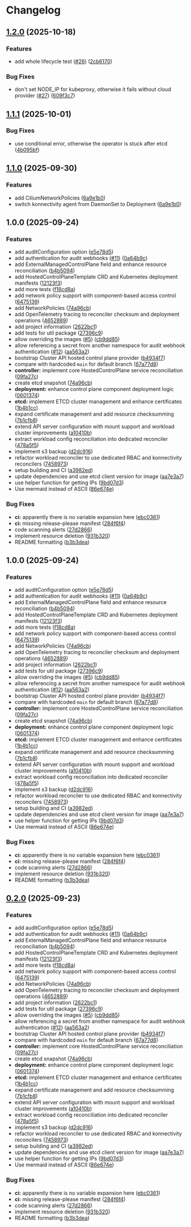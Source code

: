 # Changelog

## [1.2.0](https://github.com/teutonet/cluster-api-provider-hosted-control-plane/compare/v1.1.1...v1.2.0) (2025-10-18)


### Features

* add whole lifecycle test ([#26](https://github.com/teutonet/cluster-api-provider-hosted-control-plane/issues/26)) ([2cb6170](https://github.com/teutonet/cluster-api-provider-hosted-control-plane/commit/2cb617000197236f65314b68f413004beb6c9827))


### Bug Fixes

* don't set NODE_IP for kubeproxy, otherwise it fails without cloud provider ([#27](https://github.com/teutonet/cluster-api-provider-hosted-control-plane/issues/27)) ([609f3c7](https://github.com/teutonet/cluster-api-provider-hosted-control-plane/commit/609f3c70f1f7702605ad9fec718a627b7af02437))

## [1.1.1](https://github.com/teutonet/cluster-api-provider-hosted-control-plane/compare/v1.1.0...v1.1.1) (2025-10-01)


### Bug Fixes

* use conditional error, otherwise the operator is stuck after etcd ([4b095bf](https://github.com/teutonet/cluster-api-provider-hosted-control-plane/commit/4b095bf5bacfdb87eace89340c2a9113f902a216))

## [1.1.0](https://github.com/teutonet/cluster-api-provider-hosted-control-plane/compare/v1.0.0...v1.1.0) (2025-09-30)


### Features

* add CiliumNetworkPolicies ([6a9e1b0](https://github.com/teutonet/cluster-api-provider-hosted-control-plane/commit/6a9e1b006fe5cab74da5fef00ebcb90d72534ad2))
* switch konnectivity agent from DaemonSet to Deployment ([6a9e1b0](https://github.com/teutonet/cluster-api-provider-hosted-control-plane/commit/6a9e1b006fe5cab74da5fef00ebcb90d72534ad2))

## 1.0.0 (2025-09-24)


### Features

* add auditConfiguration option ([e5e78d5](https://github.com/teutonet/cluster-api-provider-hosted-control-plane/commit/e5e78d5a60dd94c5ff882ef7c3de70b004e73ae4))
* add authentication for audit webhooks ([#11](https://github.com/teutonet/cluster-api-provider-hosted-control-plane/issues/11)) ([0a64b9c](https://github.com/teutonet/cluster-api-provider-hosted-control-plane/commit/0a64b9cd8bf477c32a55ae922144ae65e3da61f7))
* add ExternalManagedControlPlane field and enhance resource reconciliation ([b4b5094](https://github.com/teutonet/cluster-api-provider-hosted-control-plane/commit/b4b50941242c77dc98a14890e9307ed34f959f7a))
* add HostedControlPlaneTemplate CRD and Kubernetes deployment manifests ([12123f3](https://github.com/teutonet/cluster-api-provider-hosted-control-plane/commit/12123f30b01c3631fd0603e4c32a6a78aa08534c))
* add more tests ([f18cd8a](https://github.com/teutonet/cluster-api-provider-hosted-control-plane/commit/f18cd8a82dc7145db10d9ba10c2eea4280b4c8bd))
* add network policy support with component-based access control ([6475139](https://github.com/teutonet/cluster-api-provider-hosted-control-plane/commit/6475139725c04e06f81e2cb9d5a5c4083fec7811))
* add NetworkPolicies ([74a96cb](https://github.com/teutonet/cluster-api-provider-hosted-control-plane/commit/74a96cb25035b3c176b1b27c2379e78c03c51062))
* add OpenTelemetry tracing to reconciler checksum and deployment operations ([4652889](https://github.com/teutonet/cluster-api-provider-hosted-control-plane/commit/465288956d142da3536a6a8ae0fc6a06f395ffdc))
* add project information ([2622bc1](https://github.com/teutonet/cluster-api-provider-hosted-control-plane/commit/2622bc1922d6a7f839f3808b2439ff2d6503997a))
* add tests for util package ([27396c9](https://github.com/teutonet/cluster-api-provider-hosted-control-plane/commit/27396c91084008671c223b438e37619ac8c5a6c4))
* allow overriding the images ([#5](https://github.com/teutonet/cluster-api-provider-hosted-control-plane/issues/5)) ([cb9dd85](https://github.com/teutonet/cluster-api-provider-hosted-control-plane/commit/cb9dd850e681f4ce26a63fb132a869d37e7bfb43))
* allow referencing a secret from another namespace for audit webhook authentication ([#12](https://github.com/teutonet/cluster-api-provider-hosted-control-plane/issues/12)) ([aa563a2](https://github.com/teutonet/cluster-api-provider-hosted-control-plane/commit/aa563a21fbadffa5827591dd23a8d586435e646b))
* bootstrap Cluster API hosted control plane provider ([b4934f7](https://github.com/teutonet/cluster-api-provider-hosted-control-plane/commit/b4934f7dca85e7640fb60cb17514f398dbfbaf47))
* compare with hardcoded `main` for default branch ([67a77d8](https://github.com/teutonet/cluster-api-provider-hosted-control-plane/commit/67a77d8ec8f9db58d490721de9b01e00e4027045))
* **controller:** implement core HostedControlPlane service reconciliation ([09fa27c](https://github.com/teutonet/cluster-api-provider-hosted-control-plane/commit/09fa27caa22b5c737dfbf6dd2766f5e99702237c))
* create etcd snapshot ([74a96cb](https://github.com/teutonet/cluster-api-provider-hosted-control-plane/commit/74a96cb25035b3c176b1b27c2379e78c03c51062))
* **deployment:** enhance control plane component deployment logic ([0601374](https://github.com/teutonet/cluster-api-provider-hosted-control-plane/commit/06013746a7fb03fef2c37b6a1b7d0b0a40adb850))
* **etcd:** implement ETCD cluster management and enhance certificates ([1b4b1cc](https://github.com/teutonet/cluster-api-provider-hosted-control-plane/commit/1b4b1ccb81a66b1976291139d315283ca4a5580f))
* expand certificate management and add resource checksumming ([7b1cfb8](https://github.com/teutonet/cluster-api-provider-hosted-control-plane/commit/7b1cfb83e5e6a6348738715a2a6e10c87d96b307))
* extend API server configuration with mount support and workload cluster improvements ([a10410b](https://github.com/teutonet/cluster-api-provider-hosted-control-plane/commit/a10410bff7e798d4b9f319806d5266cc8b3fedcc))
* extract workload config reconciliation into dedicated reconciler ([478a5f5](https://github.com/teutonet/cluster-api-provider-hosted-control-plane/commit/478a5f551e2dbc775793d38f16ac1331ecbbd1a6))
* implement s3 backup ([d2dc916](https://github.com/teutonet/cluster-api-provider-hosted-control-plane/commit/d2dc9168d673a4a9e9b8ee75a7635334270e89b5))
* refactor workload reconciler to use dedicated RBAC and konnectivity reconcilers ([7458973](https://github.com/teutonet/cluster-api-provider-hosted-control-plane/commit/74589732a47a64143ea9654b050dfc5181386e77))
* setup building and CI ([a3982ed](https://github.com/teutonet/cluster-api-provider-hosted-control-plane/commit/a3982eda20b60fcfab7035e43d70e58a3b659263))
* update dependencies and use etcd client version for image ([aa7e3a7](https://github.com/teutonet/cluster-api-provider-hosted-control-plane/commit/aa7e3a7a8d508477037966be2b9ca325518a099e))
* use helper function for getting IPs ([9bd07d3](https://github.com/teutonet/cluster-api-provider-hosted-control-plane/commit/9bd07d308defdc246cfb965780b0ddf5f3f78562))
* Use mermaid instead of ASCII ([86e674e](https://github.com/teutonet/cluster-api-provider-hosted-control-plane/commit/86e674e19158f1554114d8b695e730671af9ce70))


### Bug Fixes

* **ci:** apparently there is no variable expansion here ([ebc0361](https://github.com/teutonet/cluster-api-provider-hosted-control-plane/commit/ebc0361ad7035684823128f9f59df2012e1b90a6))
* **ci:** missing release-please manifest ([284f6f4](https://github.com/teutonet/cluster-api-provider-hosted-control-plane/commit/284f6f47a4796629be50fcb5207ee4ddc3482193))
* code scanning alerts ([27d2866](https://github.com/teutonet/cluster-api-provider-hosted-control-plane/commit/27d2866497cd7f6795e16f57762b2c4b4f9c6e64))
* implement resource deletion ([931b320](https://github.com/teutonet/cluster-api-provider-hosted-control-plane/commit/931b320e94f7ce8a66a01fed12cf003b963239f2))
* README formatting ([b3b3dea](https://github.com/teutonet/cluster-api-provider-hosted-control-plane/commit/b3b3dea6de1f0d68a63fc2e40f5359cd76c38ae9))

## 1.0.0 (2025-09-24)


### Features

* add auditConfiguration option ([e5e78d5](https://github.com/teutonet/cluster-api-provider-hosted-control-plane/commit/e5e78d5a60dd94c5ff882ef7c3de70b004e73ae4))
* add authentication for audit webhooks ([#11](https://github.com/teutonet/cluster-api-provider-hosted-control-plane/issues/11)) ([0a64b9c](https://github.com/teutonet/cluster-api-provider-hosted-control-plane/commit/0a64b9cd8bf477c32a55ae922144ae65e3da61f7))
* add ExternalManagedControlPlane field and enhance resource reconciliation ([b4b5094](https://github.com/teutonet/cluster-api-provider-hosted-control-plane/commit/b4b50941242c77dc98a14890e9307ed34f959f7a))
* add HostedControlPlaneTemplate CRD and Kubernetes deployment manifests ([12123f3](https://github.com/teutonet/cluster-api-provider-hosted-control-plane/commit/12123f30b01c3631fd0603e4c32a6a78aa08534c))
* add more tests ([f18cd8a](https://github.com/teutonet/cluster-api-provider-hosted-control-plane/commit/f18cd8a82dc7145db10d9ba10c2eea4280b4c8bd))
* add network policy support with component-based access control ([6475139](https://github.com/teutonet/cluster-api-provider-hosted-control-plane/commit/6475139725c04e06f81e2cb9d5a5c4083fec7811))
* add NetworkPolicies ([74a96cb](https://github.com/teutonet/cluster-api-provider-hosted-control-plane/commit/74a96cb25035b3c176b1b27c2379e78c03c51062))
* add OpenTelemetry tracing to reconciler checksum and deployment operations ([4652889](https://github.com/teutonet/cluster-api-provider-hosted-control-plane/commit/465288956d142da3536a6a8ae0fc6a06f395ffdc))
* add project information ([2622bc1](https://github.com/teutonet/cluster-api-provider-hosted-control-plane/commit/2622bc1922d6a7f839f3808b2439ff2d6503997a))
* add tests for util package ([27396c9](https://github.com/teutonet/cluster-api-provider-hosted-control-plane/commit/27396c91084008671c223b438e37619ac8c5a6c4))
* allow overriding the images ([#5](https://github.com/teutonet/cluster-api-provider-hosted-control-plane/issues/5)) ([cb9dd85](https://github.com/teutonet/cluster-api-provider-hosted-control-plane/commit/cb9dd850e681f4ce26a63fb132a869d37e7bfb43))
* allow referencing a secret from another namespace for audit webhook authentication ([#12](https://github.com/teutonet/cluster-api-provider-hosted-control-plane/issues/12)) ([aa563a2](https://github.com/teutonet/cluster-api-provider-hosted-control-plane/commit/aa563a21fbadffa5827591dd23a8d586435e646b))
* bootstrap Cluster API hosted control plane provider ([b4934f7](https://github.com/teutonet/cluster-api-provider-hosted-control-plane/commit/b4934f7dca85e7640fb60cb17514f398dbfbaf47))
* compare with hardcoded `main` for default branch ([67a77d8](https://github.com/teutonet/cluster-api-provider-hosted-control-plane/commit/67a77d8ec8f9db58d490721de9b01e00e4027045))
* **controller:** implement core HostedControlPlane service reconciliation ([09fa27c](https://github.com/teutonet/cluster-api-provider-hosted-control-plane/commit/09fa27caa22b5c737dfbf6dd2766f5e99702237c))
* create etcd snapshot ([74a96cb](https://github.com/teutonet/cluster-api-provider-hosted-control-plane/commit/74a96cb25035b3c176b1b27c2379e78c03c51062))
* **deployment:** enhance control plane component deployment logic ([0601374](https://github.com/teutonet/cluster-api-provider-hosted-control-plane/commit/06013746a7fb03fef2c37b6a1b7d0b0a40adb850))
* **etcd:** implement ETCD cluster management and enhance certificates ([1b4b1cc](https://github.com/teutonet/cluster-api-provider-hosted-control-plane/commit/1b4b1ccb81a66b1976291139d315283ca4a5580f))
* expand certificate management and add resource checksumming ([7b1cfb8](https://github.com/teutonet/cluster-api-provider-hosted-control-plane/commit/7b1cfb83e5e6a6348738715a2a6e10c87d96b307))
* extend API server configuration with mount support and workload cluster improvements ([a10410b](https://github.com/teutonet/cluster-api-provider-hosted-control-plane/commit/a10410bff7e798d4b9f319806d5266cc8b3fedcc))
* extract workload config reconciliation into dedicated reconciler ([478a5f5](https://github.com/teutonet/cluster-api-provider-hosted-control-plane/commit/478a5f551e2dbc775793d38f16ac1331ecbbd1a6))
* implement s3 backup ([d2dc916](https://github.com/teutonet/cluster-api-provider-hosted-control-plane/commit/d2dc9168d673a4a9e9b8ee75a7635334270e89b5))
* refactor workload reconciler to use dedicated RBAC and konnectivity reconcilers ([7458973](https://github.com/teutonet/cluster-api-provider-hosted-control-plane/commit/74589732a47a64143ea9654b050dfc5181386e77))
* setup building and CI ([a3982ed](https://github.com/teutonet/cluster-api-provider-hosted-control-plane/commit/a3982eda20b60fcfab7035e43d70e58a3b659263))
* update dependencies and use etcd client version for image ([aa7e3a7](https://github.com/teutonet/cluster-api-provider-hosted-control-plane/commit/aa7e3a7a8d508477037966be2b9ca325518a099e))
* use helper function for getting IPs ([9bd07d3](https://github.com/teutonet/cluster-api-provider-hosted-control-plane/commit/9bd07d308defdc246cfb965780b0ddf5f3f78562))
* Use mermaid instead of ASCII ([86e674e](https://github.com/teutonet/cluster-api-provider-hosted-control-plane/commit/86e674e19158f1554114d8b695e730671af9ce70))


### Bug Fixes

* **ci:** apparently there is no variable expansion here ([ebc0361](https://github.com/teutonet/cluster-api-provider-hosted-control-plane/commit/ebc0361ad7035684823128f9f59df2012e1b90a6))
* **ci:** missing release-please manifest ([284f6f4](https://github.com/teutonet/cluster-api-provider-hosted-control-plane/commit/284f6f47a4796629be50fcb5207ee4ddc3482193))
* code scanning alerts ([27d2866](https://github.com/teutonet/cluster-api-provider-hosted-control-plane/commit/27d2866497cd7f6795e16f57762b2c4b4f9c6e64))
* implement resource deletion ([931b320](https://github.com/teutonet/cluster-api-provider-hosted-control-plane/commit/931b320e94f7ce8a66a01fed12cf003b963239f2))
* README formatting ([b3b3dea](https://github.com/teutonet/cluster-api-provider-hosted-control-plane/commit/b3b3dea6de1f0d68a63fc2e40f5359cd76c38ae9))

## [0.2.0](https://github.com/teutonet/cluster-api-provider-hosted-control-plane/compare/cluster-api-control-plane-provider-hcp-v0.1.0...cluster-api-control-plane-provider-hcp-v0.2.0) (2025-09-23)


### Features

* add auditConfiguration option ([e5e78d5](https://github.com/teutonet/cluster-api-provider-hosted-control-plane/commit/e5e78d5a60dd94c5ff882ef7c3de70b004e73ae4))
* add authentication for audit webhooks ([#11](https://github.com/teutonet/cluster-api-provider-hosted-control-plane/issues/11)) ([0a64b9c](https://github.com/teutonet/cluster-api-provider-hosted-control-plane/commit/0a64b9cd8bf477c32a55ae922144ae65e3da61f7))
* add ExternalManagedControlPlane field and enhance resource reconciliation ([b4b5094](https://github.com/teutonet/cluster-api-provider-hosted-control-plane/commit/b4b50941242c77dc98a14890e9307ed34f959f7a))
* add HostedControlPlaneTemplate CRD and Kubernetes deployment manifests ([12123f3](https://github.com/teutonet/cluster-api-provider-hosted-control-plane/commit/12123f30b01c3631fd0603e4c32a6a78aa08534c))
* add more tests ([f18cd8a](https://github.com/teutonet/cluster-api-provider-hosted-control-plane/commit/f18cd8a82dc7145db10d9ba10c2eea4280b4c8bd))
* add network policy support with component-based access control ([6475139](https://github.com/teutonet/cluster-api-provider-hosted-control-plane/commit/6475139725c04e06f81e2cb9d5a5c4083fec7811))
* add NetworkPolicies ([74a96cb](https://github.com/teutonet/cluster-api-provider-hosted-control-plane/commit/74a96cb25035b3c176b1b27c2379e78c03c51062))
* add OpenTelemetry tracing to reconciler checksum and deployment operations ([4652889](https://github.com/teutonet/cluster-api-provider-hosted-control-plane/commit/465288956d142da3536a6a8ae0fc6a06f395ffdc))
* add project information ([2622bc1](https://github.com/teutonet/cluster-api-provider-hosted-control-plane/commit/2622bc1922d6a7f839f3808b2439ff2d6503997a))
* add tests for util package ([27396c9](https://github.com/teutonet/cluster-api-provider-hosted-control-plane/commit/27396c91084008671c223b438e37619ac8c5a6c4))
* allow overriding the images ([#5](https://github.com/teutonet/cluster-api-provider-hosted-control-plane/issues/5)) ([cb9dd85](https://github.com/teutonet/cluster-api-provider-hosted-control-plane/commit/cb9dd850e681f4ce26a63fb132a869d37e7bfb43))
* allow referencing a secret from another namespace for audit webhook authentication ([#12](https://github.com/teutonet/cluster-api-provider-hosted-control-plane/issues/12)) ([aa563a2](https://github.com/teutonet/cluster-api-provider-hosted-control-plane/commit/aa563a21fbadffa5827591dd23a8d586435e646b))
* bootstrap Cluster API hosted control plane provider ([b4934f7](https://github.com/teutonet/cluster-api-provider-hosted-control-plane/commit/b4934f7dca85e7640fb60cb17514f398dbfbaf47))
* compare with hardcoded `main` for default branch ([67a77d8](https://github.com/teutonet/cluster-api-provider-hosted-control-plane/commit/67a77d8ec8f9db58d490721de9b01e00e4027045))
* **controller:** implement core HostedControlPlane service reconciliation ([09fa27c](https://github.com/teutonet/cluster-api-provider-hosted-control-plane/commit/09fa27caa22b5c737dfbf6dd2766f5e99702237c))
* create etcd snapshot ([74a96cb](https://github.com/teutonet/cluster-api-provider-hosted-control-plane/commit/74a96cb25035b3c176b1b27c2379e78c03c51062))
* **deployment:** enhance control plane component deployment logic ([0601374](https://github.com/teutonet/cluster-api-provider-hosted-control-plane/commit/06013746a7fb03fef2c37b6a1b7d0b0a40adb850))
* **etcd:** implement ETCD cluster management and enhance certificates ([1b4b1cc](https://github.com/teutonet/cluster-api-provider-hosted-control-plane/commit/1b4b1ccb81a66b1976291139d315283ca4a5580f))
* expand certificate management and add resource checksumming ([7b1cfb8](https://github.com/teutonet/cluster-api-provider-hosted-control-plane/commit/7b1cfb83e5e6a6348738715a2a6e10c87d96b307))
* extend API server configuration with mount support and workload cluster improvements ([a10410b](https://github.com/teutonet/cluster-api-provider-hosted-control-plane/commit/a10410bff7e798d4b9f319806d5266cc8b3fedcc))
* extract workload config reconciliation into dedicated reconciler ([478a5f5](https://github.com/teutonet/cluster-api-provider-hosted-control-plane/commit/478a5f551e2dbc775793d38f16ac1331ecbbd1a6))
* implement s3 backup ([d2dc916](https://github.com/teutonet/cluster-api-provider-hosted-control-plane/commit/d2dc9168d673a4a9e9b8ee75a7635334270e89b5))
* refactor workload reconciler to use dedicated RBAC and konnectivity reconcilers ([7458973](https://github.com/teutonet/cluster-api-provider-hosted-control-plane/commit/74589732a47a64143ea9654b050dfc5181386e77))
* setup building and CI ([a3982ed](https://github.com/teutonet/cluster-api-provider-hosted-control-plane/commit/a3982eda20b60fcfab7035e43d70e58a3b659263))
* update dependencies and use etcd client version for image ([aa7e3a7](https://github.com/teutonet/cluster-api-provider-hosted-control-plane/commit/aa7e3a7a8d508477037966be2b9ca325518a099e))
* use helper function for getting IPs ([9bd07d3](https://github.com/teutonet/cluster-api-provider-hosted-control-plane/commit/9bd07d308defdc246cfb965780b0ddf5f3f78562))
* Use mermaid instead of ASCII ([86e674e](https://github.com/teutonet/cluster-api-provider-hosted-control-plane/commit/86e674e19158f1554114d8b695e730671af9ce70))


### Bug Fixes

* **ci:** apparently there is no variable expansion here ([ebc0361](https://github.com/teutonet/cluster-api-provider-hosted-control-plane/commit/ebc0361ad7035684823128f9f59df2012e1b90a6))
* **ci:** missing release-please manifest ([284f6f4](https://github.com/teutonet/cluster-api-provider-hosted-control-plane/commit/284f6f47a4796629be50fcb5207ee4ddc3482193))
* code scanning alerts ([27d2866](https://github.com/teutonet/cluster-api-provider-hosted-control-plane/commit/27d2866497cd7f6795e16f57762b2c4b4f9c6e64))
* implement resource deletion ([931b320](https://github.com/teutonet/cluster-api-provider-hosted-control-plane/commit/931b320e94f7ce8a66a01fed12cf003b963239f2))
* README formatting ([b3b3dea](https://github.com/teutonet/cluster-api-provider-hosted-control-plane/commit/b3b3dea6de1f0d68a63fc2e40f5359cd76c38ae9))

